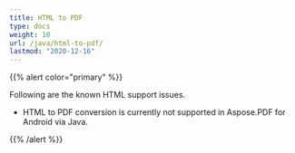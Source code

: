 ```yaml
---
title: HTML to PDF
type: docs
weight: 10
url: /java/html-to-pdf/
lastmod: "2020-12-16"
---
```


{{% alert color="primary" %}}

Following are the known HTML support issues.

- HTML to PDF conversion is currently not supported in Aspose.PDF for Android via Java.

{{% /alert %}}
